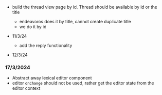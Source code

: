 - build the thread view page by id. Thread should be available by id or the title
    - endeavoros does it by title, cannot create duplicate title
    - we do it by id

- 11/3/24
    - add the reply functionality

- 12/3/24

### 17/3/2024
- Abstract away lexical editor component
- editor `onChange` should not be used, rather get the editor state from the editor context

